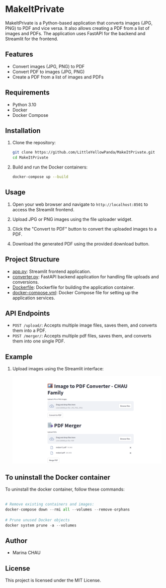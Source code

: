 # MakeItPrivate

MakeItPrivate is a Python-based application that converts images (JPG, PNG) to PDF and vice versa. It also allows creating a PDF from a list of images and PDFs. The application uses FastAPI for the backend and Streamlit for the frontend.

## Features

- Convert images (JPG, PNG) to PDF
- Convert PDF to images (JPG, PNG)
- Create a PDF from a list of images and PDFs

## Requirements

- Python 3.10
- Docker
- Docker Compose

## Installation

1. Clone the repository:

    ```bash
    git clone https://github.com/LittleYellowPanda/MakeItPrivate.git
    cd MakeItPrivate
    ```

2. Build and run the Docker containers:

    ```bash
    docker-compose up --build
    ```

## Usage

1. Open your web browser and navigate to `http://localhost:8501` to access the Streamlit frontend.

2. Upload JPG or PNG images using the file uploader widget.

3. Click the "Convert to PDF" button to convert the uploaded images to a PDF.

4. Download the generated PDF using the provided download button.

## Project Structure

- [app.py](http://_vscodecontentref_/0): Streamlit frontend application.
- [converter.py](http://_vscodecontentref_/1): FastAPI backend application for handling file uploads and conversions.
- [Dockerfile](http://_vscodecontentref_/2): Dockerfile for building the application container.
- [docker-compose.yml](http://_vscodecontentref_/3): Docker Compose file for setting up the application services.

## API Endpoints

- `POST /upload/`: Accepts multiple image files, saves them, and converts them into a PDF.
- `POST /merger/`: Accepts multiple pdf files, saves them, and converts them into one single PDF.

## Example

1. Upload images using the Streamlit interface:

    ![Upload Images](./Data/img_doc/screen_shot.png)

## To uninstall the Docker container

To uninstall the docker container, follow these commands:

```python

# Remove existing containers and images:
docker-compose down --rmi all --volumes --remove-orphans

# Prune unused Docker objects
docker system prune -a --volumes

```


## Author

- Marina CHAU

## License

This project is licensed under the MIT License.
